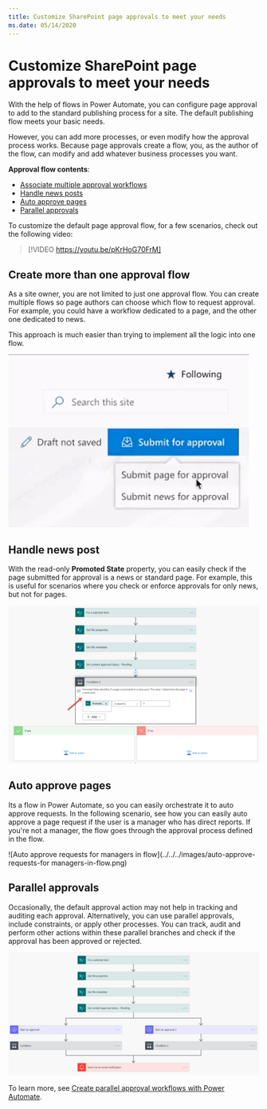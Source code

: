```yaml
---
title: Customize SharePoint page approvals to meet your needs
ms.date: 05/14/2020
---
```


# Customize SharePoint page approvals to meet your needs

With the help of flows in Power Automate, you can configure page approval to add to the standard publishing process for a site. The default publishing flow meets your basic needs.

However, you can add more processes, or even modify how the approval process works. Because page approvals create a flow, you, as the author of the flow, can modify and add whatever business processes you want.

**Approval flow contents**:

- [Associate multiple approval workflows](#create-more-than-one-approval-flow)
- [Handle news posts](handle-news-posts)
- [Auto approve pages](auto-approve-pages)
- [Parallel approvals](parallel-approvals)

To customize the default page approval flow, for a few scenarios, check out the following video:

> [!VIDEO https://youtu.be/pKrHoG70FrM]

## Create more than one approval flow

As a site owner, you are not limited to just one approval flow. You can create multiple flows so page authors can choose which flow to request approval. For example, you could have a workflow dedicated to a page, and the other one dedicated to news.

This approach is much easier than trying to implement all the logic into one flow.

![Multiple page approvals flow](../../../images/multiple-page-approvals-flow.png)

## Handle news post

With the read-only **Promoted State** property, you can easily check if the page submitted for approval is a news or standard page. For example, this is useful for scenarios where you check or enforce approvals for only news, but not for pages.

![Promoted state](../../../images/promoted-state.png)

## Auto approve pages

Its a flow in Power Automate, so you can easily orchestrate it to auto approve requests. In the following scenario, see how you can easily auto approve a page request if the user is a manager who has direct reports. If you're not a manager, the flow goes through the approval process defined in the flow.

![Auto approve requests for managers in flow](../../../images/auto-approve-requests-for managers-in-flow.png)

## Parallel approvals

Occasionally, the default approval action may not help in tracking and auditing each approval. Alternatively, you can use parallel approvals, include constraints, or apply other processes. You can track, audit and perform other actions within these parallel branches and check if the approval has been approved or rejected.

![Parallel approvals in flow](../../../images/parallel-approvals-in-flow.png)

To learn more, see [Create parallel approval workflows with Power Automate](https://docs.microsoft.com/power-automate/parallel-modern-approvals).


